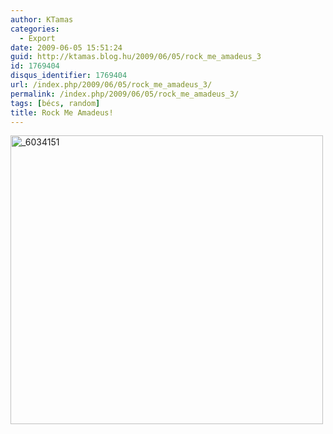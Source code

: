 ```yaml
---
author: KTamas
categories:
  - Export
date: 2009-06-05 15:51:24
guid: http://ktamas.blog.hu/2009/06/05/rock_me_amadeus_3
id: 1769404
disqus_identifier: 1769404
url: /index.php/2009/06/05/rock_me_amadeus_3/
permalink: /index.php/2009/06/05/rock_me_amadeus_3/
tags: [bécs, random]
title: Rock Me Amadeus!
---
```


[<img class="aligncenter size-full wp-image-554" title="_6034151" src="http://ktamas.blog.hu/media/image/200906/_6034151.jpg" alt="_6034151" width="500" height="462" />](http://ktamas.blog.hu/media/image/200906/_6034151.jpg)
